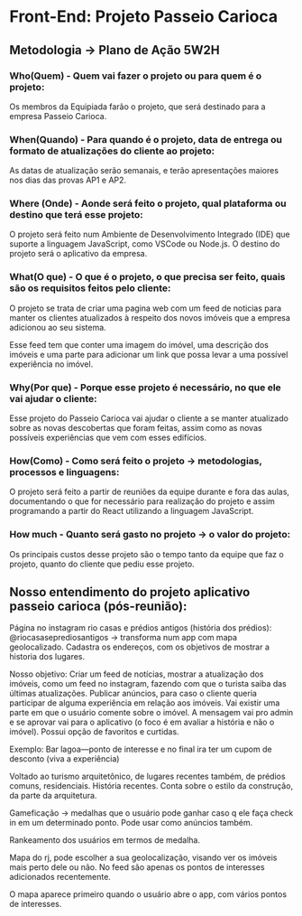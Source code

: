 # Front-End: Projeto Passeio Carioca
## Metodologia -> Plano de Ação 5W2H
### Who(Quem) - Quem vai fazer o projeto ou para quem é o projeto:

Os membros da Equipiada farão o projeto, que será destinado para a empresa Passeio Carioca.

### When(Quando) - Para quando é o projeto, data de entrega ou formato de atualizações do cliente ao projeto:

As datas de atualização serão semanais, e terão apresentações maiores nos dias das provas AP1 e AP2.

### Where (Onde) -  Aonde será feito o projeto, qual plataforma ou destino que terá esse projeto:

O projeto será feito num Ambiente de Desenvolvimento Integrado (IDE) que suporte a linguagem JavaScript, como VSCode ou Node.js. O destino do projeto será o aplicativo da empresa.

### What(O que) - O que é o projeto, o que precisa ser feito, quais são os requisitos feitos pelo cliente:

O projeto se trata de criar uma pagina web com um feed de noticias para manter os clientes atualizados à respeito dos novos imóveis  que a empresa adicionou ao seu sistema. 

Esse feed tem que conter uma imagem do imóvel, uma descrição dos imóveis e uma parte para adicionar um link que possa levar a uma possível experiência no imóvel.

### Why(Por que) - Porque esse projeto é necessário, no que ele vai ajudar o cliente:

Esse projeto do Passeio Carioca vai ajudar o cliente a se manter atualizado sobre as novas descobertas que foram feitas, assim como as novas possíveis experiências que vem com esses edifícios.

### How(Como) - Como será feito o projeto -> metodologias, processos e linguagens:

O projeto será feito a partir de reuniões da equipe durante e fora das aulas, documentando o que for necessário para realização do projeto e assim programando a partir do React utilizando a linguagem JavaScript.

### How much - Quanto será gasto no projeto -> o valor do projeto: 

Os principais custos desse projeto são o tempo tanto da equipe que faz o projeto, quanto do cliente que pediu esse projeto.

## Nosso entendimento do projeto aplicativo passeio carioca (pós-reunião): 
Página no instagram rio casas e prédios antigos (história dos prédios): @riocasaseprediosantigos -> transforma num app com mapa geolocalizado. Cadastra os endereços, com os objetivos de mostrar a historia dos lugares. 

Nosso objetivo: Criar um feed de notícias, mostrar a atualização dos imóveis, como um feed no instagram, fazendo com que o turista saiba das últimas atualizações.
Publicar anúncios, para caso o cliente queria participar de alguma experiência em relação aos imóveis.
Vai existir uma parte em que o usuário comente sobre o imóvel. A mensagem vai pro admin e se aprovar vai para o aplicativo (o foco é em avaliar a história e não o imóvel). Possui opção de favoritos e curtidas.

Exemplo: Bar lagoa—ponto de interesse e no final ira ter um cupom de desconto (viva a experiência)

Voltado ao turismo arquitetônico, de lugares recentes também, de prédios comuns, residenciais. História recentes. Conta sobre o estilo da construção, da parte da arquitetura.

Gameficação -> medalhas que o usuário pode ganhar caso q ele faça check in em um determinado ponto. Pode usar como anúncios também.

Rankeamento dos usuários em termos de medalha.

Mapa do rj, pode escolher a sua geolocalização, visando ver os imóveis mais perto dele ou não.
No feed são apenas os pontos de interesses adicionados recentemente.

O mapa aparece primeiro quando o usuário abre o app, com vários pontos de interesses.
